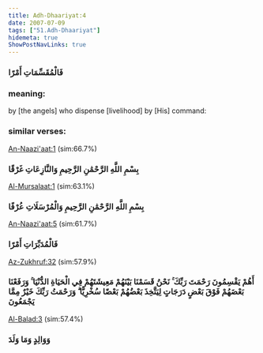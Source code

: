 ```yaml
---
title: Adh-Dhaariyat:4
date: 2007-07-09
tags: ["51.Adh-Dhaariyat"]
hidemeta: true 
ShowPostNavLinks: true 
---
```

### فَالْمُقَسِّمَاتِ أَمْرًا
### meaning: 
by [the angels] who dispense [livelihood] by [His] command:
### similar verses: 

[An-Naazi'aat:1](/79/1) (sim:66.7%)

### بِسْمِ اللَّهِ الرَّحْمَٰنِ الرَّحِيمِ وَالنَّازِعَاتِ غَرْقًا

[Al-Mursalaat:1](/77/1) (sim:63.1%)

### بِسْمِ اللَّهِ الرَّحْمَٰنِ الرَّحِيمِ وَالْمُرْسَلَاتِ عُرْفًا

[An-Naazi'aat:5](/79/5) (sim:61.7%)

### فَالْمُدَبِّرَاتِ أَمْرًا

[Az-Zukhruf:32](/43/32) (sim:57.9%)

### أَهُمْ يَقْسِمُونَ رَحْمَتَ رَبِّكَ ۚ نَحْنُ قَسَمْنَا بَيْنَهُمْ مَعِيشَتَهُمْ فِي الْحَيَاةِ الدُّنْيَا ۚ وَرَفَعْنَا بَعْضَهُمْ فَوْقَ بَعْضٍ دَرَجَاتٍ لِيَتَّخِذَ بَعْضُهُمْ بَعْضًا سُخْرِيًّا ۗ وَرَحْمَتُ رَبِّكَ خَيْرٌ مِمَّا يَجْمَعُونَ

[Al-Balad:3](/90/3) (sim:57.4%)

### وَوَالِدٍ وَمَا وَلَدَ
